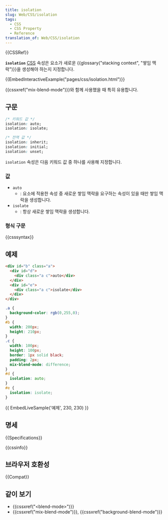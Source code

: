 ```yaml
---
title: isolation
slug: Web/CSS/isolation
tags:
  - CSS
  - CSS Property
  - Reference
translation_of: Web/CSS/isolation
---
```


{{CSSRef}}

**`isolation`** [CSS](/ko/docs/Web/CSS) 속성은 요소가 새로운 {{glossary("stacking context", "쌓임 맥락")}}을 생성해야 하는지 지정합니다.

{{EmbedInteractiveExample("pages/css/isolation.html")}}

{{cssxref("mix-blend-mode")}}와 함께 사용했을 때 특히 유용합니다.

## 구문

```css
/* 키워드 값 */
isolation: auto;
isolation: isolate;

/* 전역 값 */
isolation: inherit;
isolation: initial;
isolation: unset;
```

`isolation` 속성은 다음 키워드 값 중 하나를 사용해 지정합니다.

### 값

- `auto`
  - : 요소에 적용한 속성 중 새로운 쌓임 맥락을 요구하는 속성이 있을 때만 쌓임 맥락을 생성합니다.
- `isolate`
  - : 항상 새로운 쌓임 맥락을 생성합니다.

### 형식 구문

{{csssyntax}}

## 예제

```html
<div id="b" class="a">
  <div id="d">
    <div class="a c">auto</div>
  </div>
  <div id="e">
    <div class="a c">isolate</div>
  </div>
</div>
```

```css
.a {
  background-color: rgb(0,255,0);
}
#b {
  width: 200px;
  height: 210px;
}
.c {
  width: 100px;
  height: 100px;
  border: 1px solid black;
  padding: 2px;
  mix-blend-mode: difference;
}
#d {
  isolation: auto;
}
#e {
  isolation: isolate;
}
```

{{ EmbedLiveSample('예제', 230, 230) }}

## 명세

{{Specifications}}

{{cssinfo}}

## 브라우저 호환성

{{Compat}}

## 같이 보기

- {{cssxref("&lt;blend-mode&gt;")}}
- {{cssxref("mix-blend-mode")}}, {{cssxref("background-blend-mode")}}
